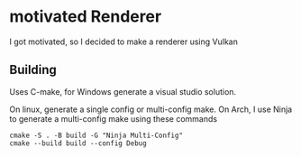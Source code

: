 # motivated Renderer
 I got motivated, so I decided to make a renderer using Vulkan


## Building
Uses C-make, for Windows generate a visual studio solution.

On linux, generate a single config or multi-config make. On Arch, I use Ninja to generate a multi-config make using these commands

```C-make
cmake -S . -B build -G "Ninja Multi-Config"
cmake --build build --config Debug
 ```
